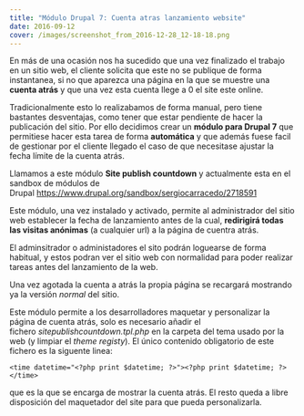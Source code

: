 ```yaml
---
title: "Módulo Drupal 7: Cuenta atras lanzamiento website"
date: 2016-09-12
cover: /images/screenshot_from_2016-12-28_12-18-18.png
---
```

En más de una ocasión nos ha sucedido que una vez finalizado el trabajo en un sitio web, el cliente solicita que este no se publique de forma instantanea, si no que aparezca una página en la que se muestre una **cuenta atrás** y que una vez esta cuenta llege a 0 el site este online. 

Tradicionalmente esto lo realizabamos de forma manual, pero tiene bastantes desventajas, como tener que estar pendiente de hacer la publicación del sitio. Por ello decidimos crear un **módulo para Drupal 7** que permitiese hacer esta tarea de forma **automática** y que además fuese facil de gestionar por el cliente llegado el caso de que necesitase ajustar la fecha límite de la cuenta atrás.

Llamamos a este módulo **Site publish countdown** y actualmente esta en el sandbox de módulos de Drupal https://www.drupal.org/sandbox/sergiocarracedo/2718591

Este módulo, una vez instalado y activado, permite al administrador del sitio web establecer la fecha de lanzamiento antes de la cual, **redirigirá todas las visitas anónimas** (a cualquier url) a la página de cuentra atrás. 

El adminsitrador o administadores el sito podrán loguearse de forma habitual, y estos podran ver el sitio web con normalidad para poder realizar tareas antes del lanzamiento de la web.

Una vez agotada la cuenta a atrás la propia página se recargará mostrando ya la versión _normal_ del sitio.

Este módulo permite a los desarrolladores maquetar y personalizar la página de cuenta atrás, solo es necesario añadir el fichero _sitepublishcountdown.tpl.php_ en la carpeta del tema usado por la web (y limpiar el _theme registy_). El único contenido obligatorio de este fichero es la siguente linea:

```
<time datetime="<?php print $datetime; ?>"><?php print $datetime; ?></time>
```

que es la que se encarga de mostrar la cuenta atrás. El resto queda a libre disposición del maquetador del site para que pueda personalizarla.
